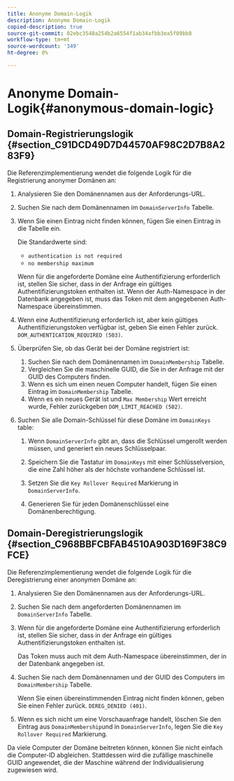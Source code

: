```yaml
---
title: Anonyme Domain-Logik
description: Anonyme Domain-Logik
copied-description: true
source-git-commit: 02ebc3548a254b2a6554f1ab34afbb3ea5f09bb8
workflow-type: tm+mt
source-wordcount: '349'
ht-degree: 0%

---
```


# Anonyme Domain-Logik{#anonymous-domain-logic}

## Domain-Registrierungslogik {#section_C91DCD49D7D44570AF98C2D7B8A283F9}

Die Referenzimplementierung wendet die folgende Logik für die Registrierung anonymer Domänen an:

1. Analysieren Sie den Domänennamen aus der Anforderungs-URL.
1. Suchen Sie nach dem Domänennamen im `DomainServerInfo` Tabelle.
1. Wenn Sie einen Eintrag nicht finden können, fügen Sie einen Eintrag in die Tabelle ein.

   Die Standardwerte sind:

   * `authentication is not required`
   * `no membership maximum`

   Wenn für die angeforderte Domäne eine Authentifizierung erforderlich ist, stellen Sie sicher, dass in der Anfrage ein gültiges Authentifizierungstoken enthalten ist. Wenn der Auth-Namespace in der Datenbank angegeben ist, muss das Token mit dem angegebenen Auth-Namespace übereinstimmen.
1. Wenn eine Authentifizierung erforderlich ist, aber kein gültiges Authentifizierungstoken verfügbar ist, geben Sie einen Fehler zurück. `DOM_AUTHENTICATION_REQUIRED (503)`.
1. Überprüfen Sie, ob das Gerät bei der Domäne registriert ist:

   1. Suchen Sie nach dem Domänennamen im `DomainMembership` Tabelle.
   1. Vergleichen Sie die maschinelle GUID, die Sie in der Anfrage mit der GUID des Computers finden.
   1. Wenn es sich um einen neuen Computer handelt, fügen Sie einen Eintrag im `DomainMembership` Tabelle.
   1. Wenn es ein neues Gerät ist und `Max Membership` Wert erreicht wurde, Fehler zurückgeben `DOM_LIMIT_REACHED (502)`.

1. Suchen Sie alle Domain-Schlüssel für diese Domäne im `DomainKeys` table:

   1. Wenn `DomainServerInfo` gibt an, dass die Schlüssel umgerollt werden müssen, und generiert ein neues Schlüsselpaar.
   1. Speichern Sie die Tastatur im `DomainKeys` mit einer Schlüsselversion, die eine Zahl höher als der höchste vorhandene Schlüssel ist.
   1. Setzen Sie die `Key Rollover Required` Markierung in `DomainServerInfo`.

   1. Generieren Sie für jeden Domänenschlüssel eine Domänenberechtigung.

## Domain-Deregistrierungslogik {#section_C968BBFCBFAB4510A903D169F38C9FCE}

Die Referenzimplementierung wendet die folgende Logik für die Deregistrierung einer anonymen Domäne an:

1. Analysieren Sie den Domänennamen aus der Anforderungs-URL.
1. Suchen Sie nach dem angeforderten Domänennamen im `DomainServerInfo` Tabelle.
1. Wenn für die angeforderte Domäne eine Authentifizierung erforderlich ist, stellen Sie sicher, dass in der Anfrage ein gültiges Authentifizierungstoken enthalten ist.

   Das Token muss auch mit dem Auth-Namespace übereinstimmen, der in der Datenbank angegeben ist.
1. Suchen Sie nach dem Domänennamen und der GUID des Computers im `DomainMembership` Tabelle.

   Wenn Sie einen übereinstimmenden Eintrag nicht finden können, geben Sie einen Fehler zurück. `DEREG_DENIED (401)`.

1. Wenn es sich nicht um eine Vorschauanfrage handelt, löschen Sie den Eintrag aus `DomainMembership`und in `DomainServerInfo`, legen Sie die `Key Rollover Required` Markierung.

Da viele Computer der Domäne beitreten können, können Sie nicht einfach die Computer-ID abgleichen. Stattdessen wird die zufällige maschinelle GUID angewendet, die der Maschine während der Individualisierung zugewiesen wird.
